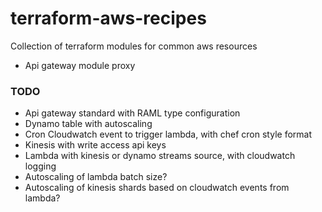 # terraform-aws-recipes
Collection of terraform modules for common aws resources

* Api gateway module  proxy

### TODO
* Api gateway standard with RAML type configuration
* Dynamo table with autoscaling
* Cron Cloudwatch event to trigger lambda, with chef cron style format
* Kinesis with write access api keys
* Lambda with kinesis or dynamo streams source, with cloudwatch logging
* Autoscaling of lambda batch size?
* Autoscaling of kinesis shards based on cloudwatch events from lambda?
